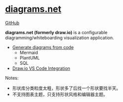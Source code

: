 # [diagrams.net](https://www.diagrams.net/)
[GitHub](https://github.com/jgraph/drawio)

**diagrams.net (formerly draw.io)** is a configurable diagramming/whiteboarding visualization application.

- [Generate diagrams from code](https://www.diagrams.net/blog/diagrams-from-code)
  - Mermaid
  - PlantUML
  - SQL
- [Draw.io VS Code Integration](https://github.com/hediet/vscode-drawio)

Notes:
- 形状库分类粒度太粗，形状多了后找一个形状要找半天。
- 不支持图表主题，只支持形状风格和编辑器主题。